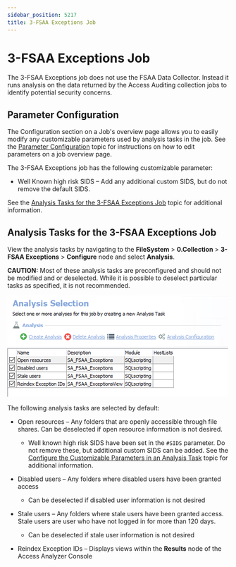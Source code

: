 ```yaml
---
sidebar_position: 5217
title: 3-FSAA Exceptions Job
---
```


# 3-FSAA Exceptions Job

The 3-FSAA Exceptions job does not use the FSAA Data Collector. Instead it runs analysis on the data returned by the Access Auditing collection jobs to identify potential security concerns.

## Parameter Configuration

The Configuration section on a Job's overview page allows you to easily modify any customizable parameters used by analysis tasks in the job. See the [Parameter Configuration](../../../Admin/Jobs/Job/Overview#Parameter_Configuration "Parameter Configuration") topic for instructions on how to edit parameters on a job overview page.

The 3-FSAA Exceptions job has the following customizable parameter:

* Well Known high risk SIDS – Add any additional custom SIDS, but do not remove the default SIDS.

See the [Analysis Tasks for the 3-FSAA Exceptions Job](#Analysis "Analysis Tasks for the 3-FSAA Exceptions Job") topic for additional information.

## Analysis Tasks for the 3-FSAA Exceptions Job

View the analysis tasks by navigating to the **FileSystem** > **0.Collection** > **3-FSAA Exceptions** > **Configure** node and select **Analysis**.

**CAUTION:** Most of these analysis tasks are preconfigured and should not be modified and or deselected. While it is possible to deselect particular tasks as specified, it is not recommended.

![Analysis Tasks for the 3-FSAA Exceptions Job](../../../../../../../static/images/AccessAnalyzer_12.0/Content/Resources/Images/EnterpriseAuditor/Solutions/FileSystem/Collection/FSAAExceptionsAnalysis.png "Analysis Tasks for the 3-FSAA Exceptions Job")

The following analysis tasks are selected by default:

* Open resources – Any folders that are openly accessible through file shares. Can be deselected if open resource information is not desired.

  * Well known high risk SIDS have been set in the `#SIDS` parameter. Do not remove these, but additional custom SIDS can be added. See the [Configure the Customizable Parameters in an Analysis Task](../../../Admin/Jobs/Job/Configure/AnalysisCustomizableParameters "Configure the Customizable Parameters in an Analysis Task") topic for additional information.
* Disabled users – Any folders where disabled users have been granted access

  * Can be deselected if disabled user information is not desired
* Stale users – Any folders where stale users have been granted access. Stale users are user who have not logged in for more than 120 days.

  * Can be deselected if stale user information is not desired
* Reindex Exception IDs – Displays views within the **Results** node of the Access Analyzer Console